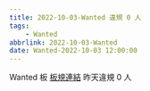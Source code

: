 ```yaml
---
title: 2022-10-03-Wanted 違規 0 人
tags:
    - Wanted
abbrlink: 2022-10-03-Wanted
date: Wanted-2022-10-03 12:00:00
---
```

Wanted 板 [板規連結](https://www.ptt.cc/bbs/Wanted/M.1608829773.A.D3B.html)
昨天違規 0 人
